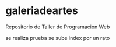 # galeriadeartes
Repositorio de Taller de Programacion Web

se realiza prueba se sube index por un rato
